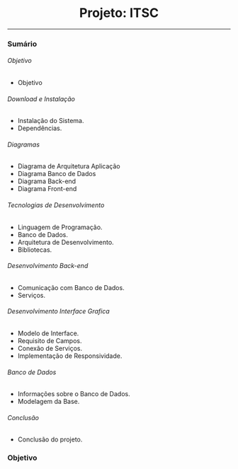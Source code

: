 <div align="center">
    <h1>Projeto: ITSC</h1>
<hr>
</div>

<div class="sumario">

<h3>Sumário</h3>

<h6>Objetivo</h6>
    <div class="prefacio-objetivo">
        <ul>
            <li>Objetivo</li>
        </ul>
    </div>

<h6>Download e Instalação</h6>
    <div class="system-requierements">
        <ul>
            <li>Instalação do Sistema.</li>
            <li>Dependências.</li>
        </ul>
    </div>
    
<h6>Diagramas</h6>
    <div class="diagramas">
        <ul>
            <li>Diagrama de Arquitetura Aplicação</li>
            <li>Diagrama Banco de Dados</li>
            <li>Diagrama Back-end</li>
            <li>Diagrama Front-end</li>
        </ul>
    </div>

<h6>Tecnologias de Desenvolvimento</h6>
    <div class="tecnologias-e-desenvolvimento">
        <ul>
            <li>Linguagem de Programação.</li>
            <li>Banco de Dados.</li>
            <li>Arquitetura de Desenvolvimento.</li>
            <li>Bibliotecas.</li>
        </ul>
    </div>

<h6>Desenvolvimento Back-end</h6>
    <div class="back-end">
        <ul>
            <li>Comunicação com Banco de Dados.</li>
            <li>Serviços.</li>
        </ul>
    </div>

<h6>Desenvolvimento Interface Grafica</h6>
    <div class="front-end">
        <ul>
            <li>Modelo de Interface.</li>
            <li>Requisito de Campos.</li>
            <li>Conexão de Serviços.</li>
            <li>Implementação de Responsividade.</li>
        </ul>
    </div>

<h6>Banco de Dados</h6>
    <div class="my-sql">
        <ul>
            <li>Informações sobre o Banco de Dados.</li>
            <li>Modelagem da Base.</li>
        </ul>
    </div>

<h6>Conclusão</h6>
    <div class="conclusao">
        <ul>
            <li>Conclusão do projeto.</li>
        </ul>
    </div>
    
</div>

<div class="sumario-objetivo">
<h3>Objetivo</h3>

</div>


